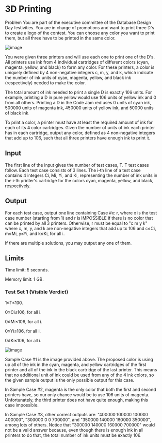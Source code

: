 # 3D Printing

Problem
You are part of the executive committee of the Database Design Day festivities. You are in charge of promotions and want to print three D's to create a logo of the contest. You can choose any color you want to print them, but all three have to be printed in the same color.

![image](https://user-images.githubusercontent.com/85165808/181271083-c04316c2-ac73-4f70-a47d-78662f998438.png)

You were given three printers and will use each one to print one of the D's. All printers use ink from 4 individual cartridges of different colors (cyan, magenta, yellow, and black) to form any color. For these printers, a color is uniquely defined by 4 non-negative integers c, m, y, and k, which indicate the number of ink units of cyan, magenta, yellow, and black ink (respectively) needed to make the color.

The total amount of ink needed to print a single D is exactly 106 units. For example, printing a D in pure yellow would use 106 units of yellow ink and 0 from all others. Printing a D in the Code Jam red uses 0 units of cyan ink, 500000 units of magenta ink, 450000 units of yellow ink, and 50000 units of black ink.

To print a color, a printer must have at least the required amount of ink for each of its 4 color cartridges. Given the number of units of ink each printer has in each cartridge, output any color, defined as 4 non-negative integers that add up to 106, such that all three printers have enough ink to print it.

## Input

The first line of the input gives the number of test cases, T. T test cases follow. Each test case consists of 3 lines. The i-th line of a test case contains 4 integers Ci, Mi, Yi, and Ki, representing the number of ink units in the i-th printer's cartridge for the colors cyan, magenta, yellow, and black, respectively.

## Output

For each test case, output one line containing Case #x: r, where x is the test case number (starting from 1) and r is IMPOSSIBLE if there is no color that can be printed by all 3 printers. Otherwise, r must be equal to "c m y k" where c, m, y, and k are non-negative integers that add up to 106 and c≤Ci, m≤Mi, y≤Yi, and k≤Ki, for all i.

If there are multiple solutions, you may output any one of them.

## Limits

Time limit: 5 seconds.

Memory limit: 1 GB.

### Test Set 1 (Visible Verdict)

1≤T≤100.

0≤Ci≤106, for all i.

0≤Mi≤106, for all i.

0≤Yi≤106, for all i.

0≤Ki≤106, for all i.

![image](https://user-images.githubusercontent.com/85165808/181271534-65795264-8ee0-4f3e-b633-3cf9cb0ac296.png)

Sample Case #1 is the image provided above. The proposed color is using up all of the ink in the cyan, magenta, and yellow cartridges of the first printer and all of the ink in the black cartridge of the last printer. This means that no additional unit of ink could be used from any of the 4 ink colors, so the given sample output is the only possible output for this case.

In Sample Case #2, magenta is the only color that both the first and second printers have, so our only chance would be to use 106 units of magenta. Unfortunately, the third printer does not have quite enough, making this case impossible.

In Sample Case #3, other correct outputs are: "400000 100000 100000 400000", "300000 0 0 700000", and "350000 140000 160000 350000", among lots of others. Notice that "300000 140000 160000 700000" would not be a valid answer because, even though there is enough ink in all printers to do that, the total number of ink units must be exactly 106.
